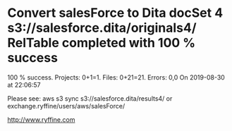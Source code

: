 # Convert salesForce to Dita docSet 4 s3://salesforce.dita/originals4/ RelTable completed with 100 % success

100 % success. Projects: 0+1=1.  Files: 0+21=21. Errors: 0,0  On 2019-08-30 at 22:06:57



Please see: aws s3 sync s3://salesforce.dita/results4/ or exchange.ryffine/users/aws/salesForce/

http://www.ryffine.com
